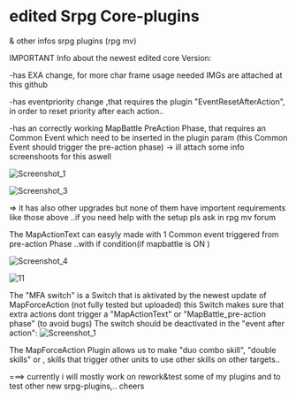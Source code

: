 # edited Srpg Core-plugins 
& other infos
 srpg plugins (rpg mv)

IMPORTANT Info about the newest edited core Version:

-has EXA change, for more char frame usage
needed IMGs are attached at this github

-has eventpriority change ,that requires the plugin "EventResetAfterAction",
in order to reset priority after each action..

-has an correctly working MapBattle PreAction Phase, that requires an Common Event
which need to be inserted in the plugin param
(this Common Event should trigger the pre-action phase)
-> ill attach some info screenshoots for this aswell

![Screenshot_1](https://user-images.githubusercontent.com/72324675/138602017-a6f604f2-3d87-4b1e-ba14-eb8bf9e5c768.png)

![Screenshot_3](https://user-images.githubusercontent.com/72324675/138602027-f8777cc6-1d9c-4c33-ab4b-0287284d9b2d.png)



=> it has also other upgrades but none of them have importent requirements like those above
..if you need help with the setup pls ask in rpg mv forum

The MapActionText can easyly made with 1 Common event triggered from pre-action Phase 
..with if condition(if mapbattle is ON )

![Screenshot_4](https://user-images.githubusercontent.com/72324675/138602102-d713cbe1-ecbf-4e00-9a73-56025c96147f.png)


![11](https://user-images.githubusercontent.com/72324675/138607811-16ef1e5a-6b33-42cb-886a-d157b5d89daf.png)


The "MFA switch" is a Switch that is aktivated by the newest update of MapForceAction (not fully tested but uploaded)
this Switch makes sure that extra actions dont trigger a "MapActionText" or "MapBattle_pre-action phase"
 (to avoid bugs)
 The switch should be deactivated in the "event after action":
 ![Screenshot_1](https://user-images.githubusercontent.com/72324675/138607516-b1b584ac-5884-422b-93c0-fa582547a2b6.png)

 
 
 The MapForceAction Plugin allows us to make "duo combo skill", "double skills" or ,
 skills that trigger other units to use other skills on other targets..
 
 ===> currently i will mostly work on rework&test some of my plugins and to test other new srpg-plugins,..
 cheers

